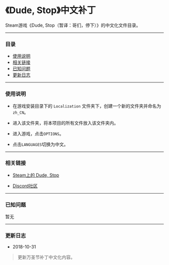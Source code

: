 # 《Dude, Stop》中文补丁

Steam游戏《Dude, Stop（暂译：哥们，停下）》的中文化文件目录。

------

### 目录

* [使用说明](#使用说明-1)
* [相关链接](#相关链接-1)
* [已知问题](#已知问题-1)
* [更新日志](#更新日志-1)

------

### <span id="使用说明-1">使用说明</span>

* 在游戏安装目录下的 ```Localization``` 文件夹下，创建一个新的文件夹并命名为 ```zh_CN```。

* 进入该文件夹，将本项目的所有文件放入该文件夹内。

* 进入游戏，点击```OPTIONS```。

* 点击```LANGUAGES```切换为中文。

------

### <span id="相关链接-1">相关链接</spam>

* [Steam上的 Dude, Stop](https://store.steampowered.com/app/574560/Dude_Stop/)

* [Discord社区](https://discord.gg/vdge2Vh)

------

### <span id="已知问题-1">已知问题</spam>

暂无

------


### <span id="更新日志-1">更新日志</span>

* 2018-10-31

> 更新万圣节补丁中文化内容。